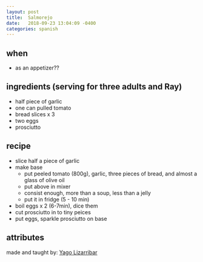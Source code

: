 ```yaml
---
layout: post
title:  Salmorejo
date:   2018-09-23 13:04:09 -0400
categories: spanish
---
```


## when 

-  as an appetizer??

## ingredients (serving for three adults and Ray)

- half piece of garlic
- one can pulled tomato
- bread slices x 3
- two eggs
- prosciutto

## recipe

- slice half a piece of garlic
- make base
  - put peeled tomato (800g), garlic, three pieces of bread, and almost a glass of olive oil
  - put above in mixer
  - consist enough, more than a soup, less than a jelly
  - put it in fridge (5 - 10 min)
- boil eggs x 2 (6-7min), dice them
- cut prosciutto in to tiny peices
- put eggs, sparkle prosciutto on base 

## attributes

made and taught by: 
[Yago Lizarribar](https://github.com/yagoliz)
